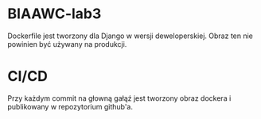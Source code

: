 # BIAAWC-lab3
Dockerfile jest tworzony dla Django w wersji deweloperskiej.
Obraz ten nie powinien być używany na produkcji.
# CI/CD
Przy każdym commit na głowną gałąź jest tworzony obraz dockera i publikowany w repozytorium github'a.
